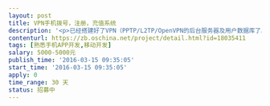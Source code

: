 ```yaml
---                
layout: post       
title: VPN手机拨号，注册，充值系统           
description: '<p>已经搭建好了VPN（PPTP/L2TP/OpenVPN的后台服务器及用户数据库了。现需要开发一个前端的APP 拨号及注册充值系统。，充值要可以用支付宝或微信充值，手机注册要有短信验证码，界面大致和附件一样<br><br></p>'     
contenturl: https://zb.oschina.net/project/detail.html?id=18035411      
tags: [熟悉手机APP开发,移动开发]            
salary: 5000-5000元          
publish_time: '2016-03-15 09:35:05'         
start_time: '2016-03-15 09:35:05'           
apply: 0                   
time_range: 30 天              
status: 招募中                  
---                 
```

